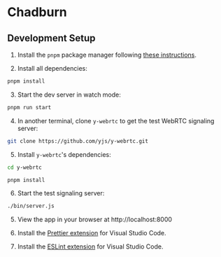 # Chadburn

## Development Setup

1. Install the `pnpm` package manager following [these instructions](https://pnpm.io/installation).

2. Install all dependencies:

```bash
pnpm install
```

3. Start the dev server in watch mode:

```bash
pnpm run start
```

4. In another terminal, clone `y-webrtc` to get the test WebRTC signaling server:

```bash
git clone https://github.com/yjs/y-webrtc.git
```

5. Install `y-webrtc`'s dependencies:

```bash
cd y-webrtc
```

```bash
pnpm install
```

6. Start the test signaling server:

```bash
./bin/server.js
```

5. View the app in your browser at http://localhost:8000

6. Install the [Prettier extension](https://marketplace.visualstudio.com/items?itemName=esbenp.prettier-vscode) for Visual Studio Code.

7. Install the [ESLint extension](https://marketplace.visualstudio.com/items?itemName=dbaeumer.vscode-eslint) for Visual Studio Code.
